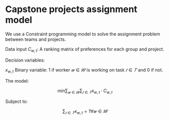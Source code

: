 # Capstone projects assignment model

We use a Constraint programming model to solve the assignment problem between teams and projects.

Data input $C_{w,t}$: A ranking matrix of preferences for each group and project.

Decision variables:

$x_{w,t}$ Binary variable: 1 if worker $𝑤∈𝑊$ is working on task $𝑡∈𝑇$ and 0 if not.

The model:


$$ min \sum_{𝑤∈𝑊} \sum_{𝑡∈𝑇} x_{w, t} · C_{w, t} $$

Subject to:

$$ \sum_{𝑡∈𝑇} x_{w,t} = 1 \forall 𝑤∈𝑊 $$


